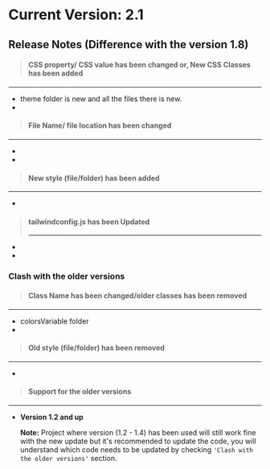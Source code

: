 

# Current Version: 2.1



##   Release Notes (Difference with the version 1.8)



> ####  CSS property/ CSS value  has been changed or, New CSS Classes has been added

***

- theme folder is new and all the files there is new.
- 

> #### File Name/ file location has been changed

***

- 
-


> ####  New style (file/folder) has been added

***

- 


> ####  tailwindconfig.js has been Updated
>
> ***



- 
- 



### Clash with the older versions




> ####  Class Name has been changed/older classes has been removed

***

- colorsVariable folder
- 



> ####  Old style (file/folder) has been removed

***

-


> ####  Support for the older versions

***

- **Version 1.2 and up**  

  
  
  **Note:** Project where version (1.2 - 1.4) has been used will still work fine with the new update but it's recommended to update the code, you will understand which code needs to be updated by checking `'Clash with the older versions'` section.
  
  

